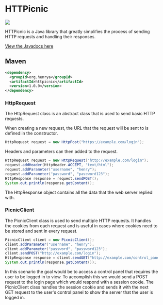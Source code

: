 # HTTPicnic

<img src="https://img.shields.io/maven-metadata/v/https/repo1.maven.org/maven2/org/henrya/httpicnic/maven-metadata.xml.svg?label=Maven">

HTTPicnic is a Java library that greatly simplifies the process of sending HTTP requests and handling their responses.

[View the Javadocs here](https://henry-anderson.github.io/HTTPicnic/)

## Maven
```xml
<dependency>
  <groupId>org.henrya</groupId>
  <artifactId>httpicnic</artifactId>
  <version>1.0.0</version>
</dependency>
```

### HttpRequest
The HttpRequest class is an abstract class that is used to send basic HTTP requests.

When creating a new request, the URL that the request will be sent to is defined in the constructor.

```java
HttpRequest request = new HttpPost("https://example.com/login");
```

Headers and parameters can then added to the request.

```java
HttpRequest request = new HttpRequest("http://example.com/login");
request.addHeader(HttpHeader.ACCEPT, "text/html");
request.addParameter("username", "henry");
request.addParameter("password", "password123");
HttpResponse response = request.sendPOST();
System.out.println(response.getContent();
```

The HttpResponse object contains all the data that the web server replied with.

### PicnicClient
The PicnicClient class is used to send multiple HTTP requests. It handles the cookies from each request and is useful in cases where cookies need to be stored and sent in every request.

```java
PicnicClient client = new PicnicClient();
client.addParameter("username", "henry");
client.addParameter("password", "password123");
client.sendPOST("http://example.com/login");
HttpResponse response = client.sendGET("http://example.com/control_panel");
System.out.println(response.getContent());
```

In this scenario the goal would be to access a control panel that requires the user to be logged in to view. To accomplish this we would send a POST request to the login page which would respond with a session cookie. The PicnicClient class handles  the session cookie and sends it with the next GET request to the user's control panel to show the server that the user is logged in.
